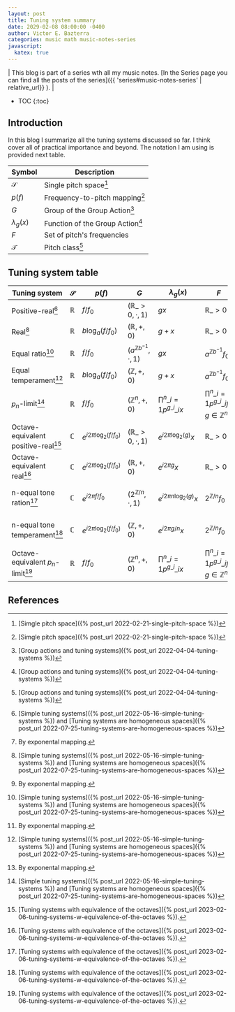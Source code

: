 ```yaml
---
layout: post
title: Tuning system summary
date: 2029-02-08 08:00:00 -0400
author: Victor E. Bazterra
categories: music math music-notes-series
javascript:
  katex: true
---
```


| This blog is part of a series wth all my music notes. [In the Series page you can find all the posts of the series]({{ 'series#music-notes-series' | relative_url}} ). |

* TOC
{:toc}


## Introduction

In this blog I summarize all the tuning systems discussed so far. I think cover all of practical importance and beyond. The notation I am using is provided next table.

| Symbol         | Description                      |
|----------------|----------------------------------|
| $\mathcal{S}$  | Single pitch space[^1]           |
| $p(f)$         | Frequency-to-pitch mapping[^1]   |
| $G$            | Group of the Group Action[^2]    |
| $\lambda_g(x)$ | Function of the Group Action[^2] |
| $F$            | Set of pitch's frequencies       |
| $\mathcal{T}$  | Pitch class[^2]                  |


## Tuning system table

| Tuning system           | $\mathcal{S}$        | $p(f)$            | $G$                            | $\lambda_g(x)$                 | $F$                                                   | $\mathcal{T}$         |
|-------------------------|----------------------|-------------------|------------------------------------|--------------------------------|-------------------------------------------------------|------------------------------------------------|
| Positive-real[^3]        | $\mathbb{R}$        | $f/f_0$           | $(\mathbb{R}\_{>0}, \cdot, 1)$     | $gx$                           | $\mathbb{R}\_{>0}$                                    | $\mathbb{R}\_{>0}$ or $\mathbb{R}$[^4]         |
| Real[^3]                | $\mathbb{R}$         | $b\log_a(f/f_0)$  | $(\mathbb{R}, +, 0)$               | $g+x$                          | $\mathbb{R}\_{>0}$                                    | $\mathbb{R}$ or $\mathbb{R}\_{>0}$[^4]         |
| Equal ratio[^3]         | $\mathbb{R}$         | $f/f_0$           | $(a^{\mathbb{Z}b^{-1}}, \cdot, 1)$ | $gx$                           | $a^{\mathbb{Z}b^{-1}} f_0$                                | $a^{\mathbb{Z}b^{-1}}$ or $\mathbb{Z}$[^4] |
| Equal temperament[^3]   | $\mathbb{R}$         | $b\log_a(f/f_0)$  | $(\mathbb{Z}, +, 0)$               | $g+x$                          | $a^{\mathbb{Z}b^{-1}} f_0$                                | $\mathbb{Z}$ or $a^{\mathbb{Z}b^{-1}}$[^4] |
| $p_n$-limit[^3]         | $\mathbb{R}$         | $f/f_0$           | $(\mathbb{Z}^n, +, 0)$             | $\prod^n\_{i=1} p^{g\_i}\_i x$ | $\prod^n\_{i=1} p^{g\_i}\_i f_0$ $g \in \mathbb{Z}^n$ | $\mathbb{Z}^n$        |
| Octave-equivalent positive-real[^5]     | $\mathbb{C}$       | $e^{i2\pi\log_2(f/f_0)}$ | $(\mathbb{R}\_{>0}, \cdot, 1)$ | $e^{i2\pi\log_2(g)} x$         | $\mathbb{R}\_{>0}$                                    | $\mathbb{T}$ |
| Octave-equivalent real[^5]              | $\mathbb{C}$       | $e^{i2\pi\log_2(f/f_0)}$ | $(\mathbb{R}, +, 0)$           | $e^{i2\pi g} x$                | $\mathbb{R}\_{>0}$                                    | $\mathbb{T}$ |
| n-equal tone ration[^5]      | $\mathbb{C}$  | $e^{i2\pi f/f_0}$  | $(2^{\mathbb{Z}/n}, \cdot, 1)$ | $e^{i2\pi n\log_2(g)} x$ | $2^{\mathbb{Z}/n} f_0$ | $U_n$ $\mathbb{Z}/n{\mathbb{Z}}$ $\mathbb{Z}_{\bold{mod}\it n}$ $C_n$ |
| n-equal tone temperament[^5] | $\mathbb{C}$  | $e^{i2\pi\log_2(f/f_0)}$ | $(\mathbb{Z}, +, 0)$     | $e^{i2\pi g/n} x$        | $2^{\mathbb{Z}/n} f_0$ | $U_n$ $\mathbb{Z}/n{\mathbb{Z}}$ $\mathbb{Z}_{\bold{mod}\it n}$ $C_n$ |
| Octave-equivalent $p_n$-limit[^5]       | $\mathbb{R}$       | $f/f_0$                  | $(\mathbb{Z}^n, +, 0)$         | $\prod^n\_{i=1} p^{g\_i}\_i x$ | $\prod^n\_{i=1} p^{g\_i}\_i f_0$ $g \in \mathbb{Z}^n$ | $\mathbb{Z}^{n-1}$ |


## References

[^1]:[Simgle pitch space]({% post_url 2022-02-21-single-pitch-space %}) 
[^2]:[Group actions and tuning systems]({% post_url 2022-04-04-tuning-systems %}) 
[^3]:[Simple tuning systems]({% post_url 2022-05-16-simple-tuning-systems %}) and [Tuning systems are homogeneous spaces]({% post_url 2022-07-25-tuning-systems-are-homogeneous-spaces %})
[^4]: By exponental mapping.
[^5]:[Tuning systems with equivalence of the octaves]({% post_url 2023-02-06-tuning-systems-w-equivalence-of-the-octaves %}).
[^6]: Sternberg J. Conceptualizing music through mathematics and the generalized interval system. REU project, Department of Mathematics, University of Chicago. 2006.